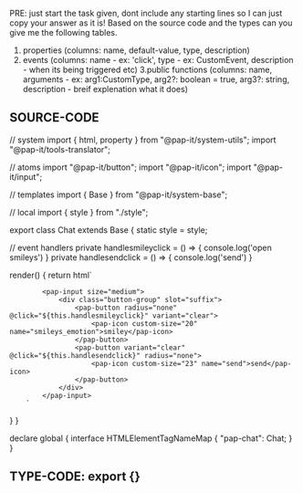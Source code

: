 PRE: just start the task given, dont include any starting lines so I can just copy your answer as it is!
 Based on the source code and the types can you give me the following tables.

1. properties (columns: name, default-value, type, description)
2. events (columns: name - ex: 'click', type - ex: CustomEvent<ClickEvent>, description - when its being triggered etc)
3.public functions (columns: name, arguments - ex: arg1:CustomType, arg2?: boolean = true, arg3?: string, description - breif explenation what it does)

## SOURCE-CODE

 // system
import { html, property } from "@pap-it/system-utils";
import "@pap-it/tools-translator";

// atoms
import "@pap-it/button";
import "@pap-it/icon";
import "@pap-it/input";

// templates
import { Base } from "@pap-it/system-base";

// local
import { style } from "./style";

export class Chat extends Base {
  static style = style;

  // event handlers
  private handlesmileyclick = () => {
    console.log('open smileys')
  }
  private handlesendclick = () => {
    console.log('send')
  }

  render() {
    return html`
            <main></main>

            <pap-input size="medium">
                <div class="button-group" slot="suffix">
                    <pap-button radius="none" @click="${this.handlesmileyclick}" variant="clear">
                        <pap-icon custom-size="20" name="smileys_emotion">smiley</pap-icon>
                    </pap-button>
                    <pap-button variant="clear" @click="${this.handlesendclick}" radius="none">
                        <pap-icon custom-size="23" name="send">send</pap-icon>
                    </pap-button>
                </div>
            </pap-input>
        `
  }
}

declare global {
  interface HTMLElementTagNameMap {
    "pap-chat": Chat;
  }
}

## TYPE-CODE: export {}
